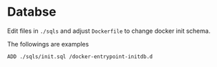 # Databse

Edit files in `./sqls` and adjust `Dockerfile` to change docker init schema.

The followings are examples

```sh
ADD ./sqls/init.sql /docker-entrypoint-initdb.d
```
